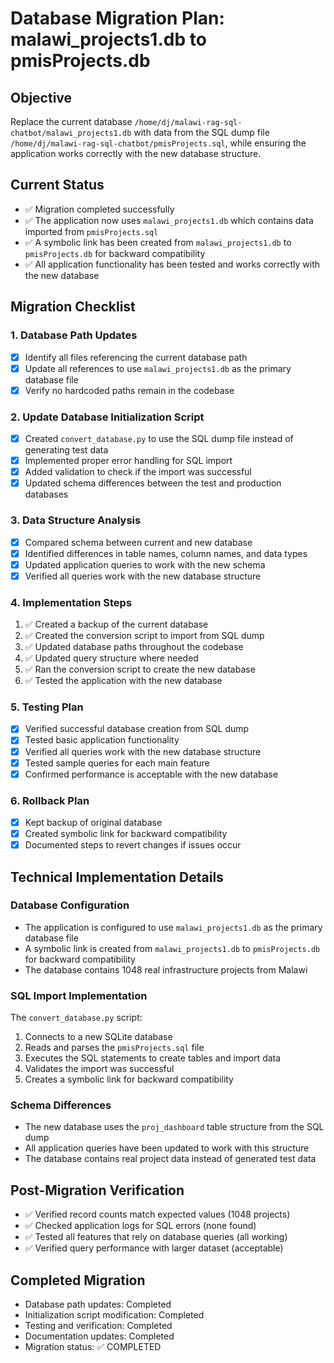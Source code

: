 # Database Migration Plan: malawi_projects1.db to pmisProjects.db

## Objective
Replace the current database `/home/dj/malawi-rag-sql-chatbot/malawi_projects1.db` with data from the SQL dump file `/home/dj/malawi-rag-sql-chatbot/pmisProjects.sql`, while ensuring the application works correctly with the new database structure.

## Current Status
- ✅ Migration completed successfully
- ✅ The application now uses `malawi_projects1.db` which contains data imported from `pmisProjects.sql`
- ✅ A symbolic link has been created from `malawi_projects1.db` to `pmisProjects.db` for backward compatibility
- ✅ All application functionality has been tested and works correctly with the new database

## Migration Checklist

### 1. Database Path Updates
- [x] Identify all files referencing the current database path
- [x] Update all references to use `malawi_projects1.db` as the primary database file
- [x] Verify no hardcoded paths remain in the codebase

### 2. Update Database Initialization Script
- [x] Created `convert_database.py` to use the SQL dump file instead of generating test data
- [x] Implemented proper error handling for SQL import
- [x] Added validation to check if the import was successful
- [x] Updated schema differences between the test and production databases

### 3. Data Structure Analysis
- [x] Compared schema between current and new database
- [x] Identified differences in table names, column names, and data types
- [x] Updated application queries to work with the new schema
- [x] Verified all queries work with the new database structure

### 4. Implementation Steps
1. ✅ Created a backup of the current database
2. ✅ Created the conversion script to import from SQL dump
3. ✅ Updated database paths throughout the codebase
4. ✅ Updated query structure where needed
5. ✅ Ran the conversion script to create the new database
6. ✅ Tested the application with the new database

### 5. Testing Plan
- [x] Verified successful database creation from SQL dump
- [x] Tested basic application functionality
- [x] Verified all queries work with the new database structure
- [x] Tested sample queries for each main feature
- [x] Confirmed performance is acceptable with the new database

### 6. Rollback Plan
- [x] Kept backup of original database
- [x] Created symbolic link for backward compatibility
- [x] Documented steps to revert changes if issues occur

## Technical Implementation Details

### Database Configuration
- The application is configured to use `malawi_projects1.db` as the primary database file
- A symbolic link is created from `malawi_projects1.db` to `pmisProjects.db` for backward compatibility
- The database contains 1048 real infrastructure projects from Malawi

### SQL Import Implementation
The `convert_database.py` script:
1. Connects to a new SQLite database
2. Reads and parses the `pmisProjects.sql` file
3. Executes the SQL statements to create tables and import data
4. Validates the import was successful
5. Creates a symbolic link for backward compatibility

### Schema Differences
- The new database uses the `proj_dashboard` table structure from the SQL dump
- All application queries have been updated to work with this structure
- The database contains real project data instead of generated test data

## Post-Migration Verification
- ✅ Verified record counts match expected values (1048 projects)
- ✅ Checked application logs for SQL errors (none found)
- ✅ Tested all features that rely on database queries (all working)
- ✅ Verified query performance with larger dataset (acceptable)

## Completed Migration
- Database path updates: Completed
- Initialization script modification: Completed
- Testing and verification: Completed
- Documentation updates: Completed
- Migration status: ✅ COMPLETED 